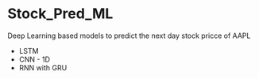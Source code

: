 # Stock_Pred_ML
Deep Learning based models to predict the next day stock pricce of AAPL
 * LSTM
 * CNN - 1D
 * RNN with GRU
